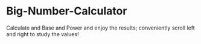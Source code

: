 # Big-Number-Calculator
Calculate and Base and Power and enjoy the results; conveniently scroll left and right to study the values!
